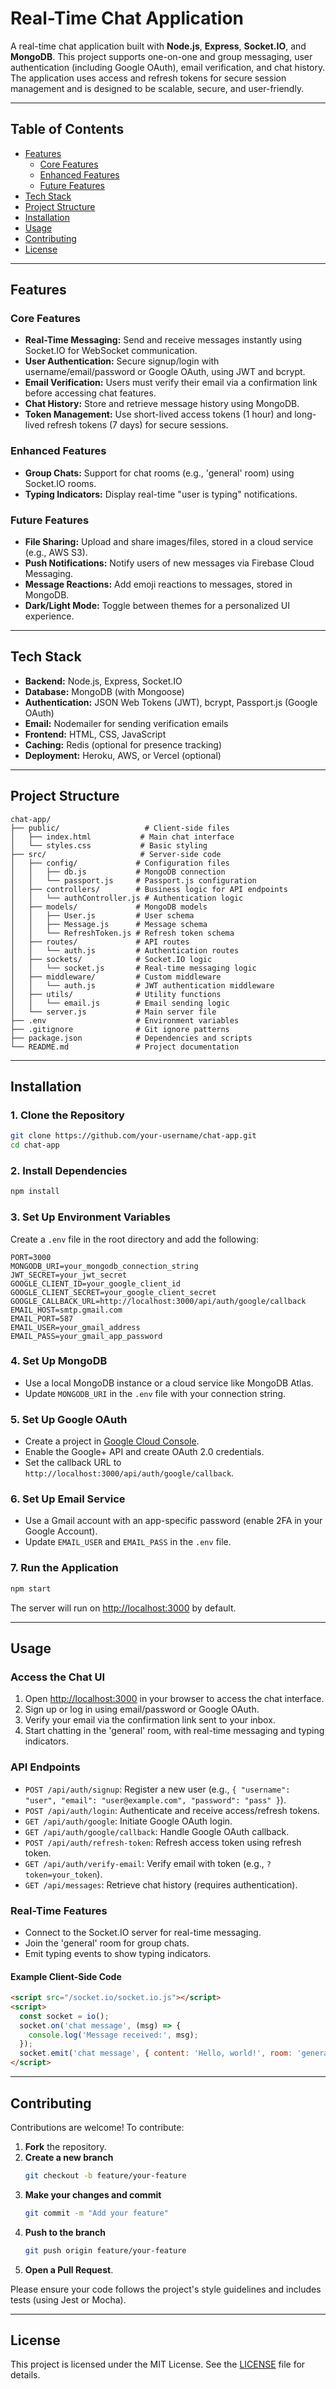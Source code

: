 # Real-Time Chat Application

A real-time chat application built with **Node.js**, **Express**, **Socket.IO**, and **MongoDB**. This project supports one-on-one and group messaging, user authentication (including Google OAuth), email verification, and chat history. The application uses access and refresh tokens for secure session management and is designed to be scalable, secure, and user-friendly.

---

## Table of Contents
- [Features](#features)
  - [Core Features](#core-features)
  - [Enhanced Features](#enhanced-features)
  - [Future Features](#future-features)
- [Tech Stack](#tech-stack)
- [Project Structure](#project-structure)
- [Installation](#installation)
- [Usage](#usage)
- [Contributing](#contributing)
- [License](#license)

---

## Features

### Core Features
- **Real-Time Messaging:** Send and receive messages instantly using Socket.IO for WebSocket communication.
- **User Authentication:** Secure signup/login with username/email/password or Google OAuth, using JWT and bcrypt.
- **Email Verification:** Users must verify their email via a confirmation link before accessing chat features.
- **Chat History:** Store and retrieve message history using MongoDB.
- **Token Management:** Use short-lived access tokens (1 hour) and long-lived refresh tokens (7 days) for secure sessions.

### Enhanced Features
- **Group Chats:** Support for chat rooms (e.g., 'general' room) using Socket.IO rooms.
- **Typing Indicators:** Display real-time "user is typing" notifications.

### Future Features
- **File Sharing:** Upload and share images/files, stored in a cloud service (e.g., AWS S3).
- **Push Notifications:** Notify users of new messages via Firebase Cloud Messaging.
- **Message Reactions:** Add emoji reactions to messages, stored in MongoDB.
- **Dark/Light Mode:** Toggle between themes for a personalized UI experience.

---

## Tech Stack
- **Backend:** Node.js, Express, Socket.IO
- **Database:** MongoDB (with Mongoose)
- **Authentication:** JSON Web Tokens (JWT), bcrypt, Passport.js (Google OAuth)
- **Email:** Nodemailer for sending verification emails
- **Frontend:** HTML, CSS, JavaScript
- **Caching:** Redis (optional for presence tracking)
- **Deployment:** Heroku, AWS, or Vercel (optional)

---

## Project Structure

```text
chat-app/
├── public/                   # Client-side files
│   ├── index.html           # Main chat interface
│   └── styles.css           # Basic styling
├── src/                     # Server-side code
│   ├── config/             # Configuration files
│   │   ├── db.js           # MongoDB connection
│   │   └── passport.js     # Passport.js configuration
│   ├── controllers/        # Business logic for API endpoints
│   │   └── authController.js # Authentication logic
│   ├── models/             # MongoDB models
│   │   ├── User.js         # User schema
│   │   ├── Message.js      # Message schema
│   │   └── RefreshToken.js # Refresh token schema
│   ├── routes/             # API routes
│   │   └── auth.js         # Authentication routes
│   ├── sockets/            # Socket.IO logic
│   │   └── socket.js       # Real-time messaging logic
│   ├── middleware/         # Custom middleware
│   │   └── auth.js         # JWT authentication middleware
│   ├── utils/              # Utility functions
│   │   └── email.js        # Email sending logic
│   └── server.js           # Main server file
├── .env                    # Environment variables
├── .gitignore              # Git ignore patterns
├── package.json            # Dependencies and scripts
└── README.md               # Project documentation
```

---

## Installation

### 1. Clone the Repository
```bash
git clone https://github.com/your-username/chat-app.git
cd chat-app
```

### 2. Install Dependencies
```bash
npm install
```

### 3. Set Up Environment Variables
Create a `.env` file in the root directory and add the following:
```env
PORT=3000
MONGODB_URI=your_mongodb_connection_string
JWT_SECRET=your_jwt_secret
GOOGLE_CLIENT_ID=your_google_client_id
GOOGLE_CLIENT_SECRET=your_google_client_secret
GOOGLE_CALLBACK_URL=http://localhost:3000/api/auth/google/callback
EMAIL_HOST=smtp.gmail.com
EMAIL_PORT=587
EMAIL_USER=your_gmail_address
EMAIL_PASS=your_gmail_app_password
```

### 4. Set Up MongoDB
- Use a local MongoDB instance or a cloud service like MongoDB Atlas.
- Update `MONGODB_URI` in the `.env` file with your connection string.

### 5. Set Up Google OAuth
- Create a project in [Google Cloud Console](https://console.cloud.google.com/).
- Enable the Google+ API and create OAuth 2.0 credentials.
- Set the callback URL to `http://localhost:3000/api/auth/google/callback`.

### 6. Set Up Email Service
- Use a Gmail account with an app-specific password (enable 2FA in your Google Account).
- Update `EMAIL_USER` and `EMAIL_PASS` in the `.env` file.

### 7. Run the Application
```bash
npm start
```
The server will run on [http://localhost:3000](http://localhost:3000) by default.

---

## Usage

### Access the Chat UI
1. Open [http://localhost:3000](http://localhost:3000) in your browser to access the chat interface.
2. Sign up or log in using email/password or Google OAuth.
3. Verify your email via the confirmation link sent to your inbox.
4. Start chatting in the 'general' room, with real-time messaging and typing indicators.

### API Endpoints
- `POST /api/auth/signup`: Register a new user (e.g., `{ "username": "user", "email": "user@example.com", "password": "pass" }`).
- `POST /api/auth/login`: Authenticate and receive access/refresh tokens.
- `GET /api/auth/google`: Initiate Google OAuth login.
- `GET /api/auth/google/callback`: Handle Google OAuth callback.
- `POST /api/auth/refresh-token`: Refresh access token using refresh token.
- `GET /api/auth/verify-email`: Verify email with token (e.g., `?token=your_token`).
- `GET /api/messages`: Retrieve chat history (requires authentication).

### Real-Time Features
- Connect to the Socket.IO server for real-time messaging.
- Join the 'general' room for group chats.
- Emit typing events to show typing indicators.

#### Example Client-Side Code
```html
<script src="/socket.io/socket.io.js"></script>
<script>
  const socket = io();
  socket.on('chat message', (msg) => {
    console.log('Message received:', msg);
  });
  socket.emit('chat message', { content: 'Hello, world!', room: 'general', userId: 'user_id' });
</script>
```

---

## Contributing
Contributions are welcome! To contribute:

1. **Fork** the repository.
2. **Create a new branch**
   ```bash
   git checkout -b feature/your-feature
   ```
3. **Make your changes and commit**
   ```bash
   git commit -m "Add your feature"
   ```
4. **Push to the branch**
   ```bash
   git push origin feature/your-feature
   ```
5. **Open a Pull Request**.

Please ensure your code follows the project's style guidelines and includes tests (using Jest or Mocha).

---

## License
This project is licensed under the MIT License. See the [LICENSE](LICENSE) file for details.
